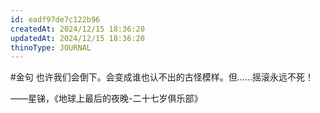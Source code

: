 ```yaml
---
id: eadf97de7c122b96
createdAt: 2024/12/15 18:36:20
updatedAt: 2024/12/15 18:36:20
thinoType: JOURNAL
---
```

#金句 也许我们会倒下。会变成谁也认不出的古怪模样。但……摇滚永远不死！

——星锑，《地球上最后的夜晚-二十七岁俱乐部》